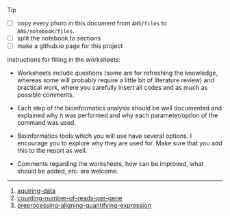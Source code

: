 > [!TIP]
>
> - [ ] copy every photo in this document from `ANS/files` to `ANS/notebook/files`.
> - [ ] split the notebook to sections
> - [ ] make a github.io page for this project

Instructions for filling in the worksheets:

- Worksheets include questions (some are for refreshing the knowledge, whereas some will probably require a little bit of literature review) and practical work, where you carefully insert all codes and as much as possible comments.

- Each step of the bioinformatics analysis should be well documented and explained why it was performed and why each parameter/option of the command was used.

- Bioinformatics tools which you will use have several options. I encourage you to explore why they are used for. Make sure that you add this to the report as well.

- Comments regarding the worksheets, how can be improved, what should be added, etc. are welcome.

---

1. [aquiring-data](/notebook/notes/aquiring-data.md)
2. [counting-number-of-reads-per-gene](/notebook/notes/counting-number-of-reads-per-gene.md)
3. [preprocessing-aligning-quantifying-expression](/notes/Preprocessing.md)
